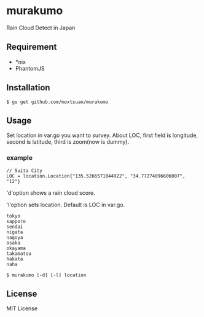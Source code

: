 murakumo
====

Rain Cloud Detect in Japan

## Requirement

- \*nix
- PhantomJS

## Installation

```
$ go get github.com/moxtsuan/murakumo
```

## Usage

Set location in var.go you want to survey.
About LOC, first field is longitude, second is latitude, third is zoom(now is dummy).

### example
```
// Suita City
LOC = location.Location{"135.5266571044922", "34.77274096606007", "12"}
```

'd'option shows a rain cloud score.

'l'option sets location. Default is LOC in var.go.

```
tokyo
sapporo
sendai
nigata
nagoya
osaka
okayama
takamatsu
hakata
naha
```

```
$ murakumo [-d] [-l] location
```

## License

MIT License

